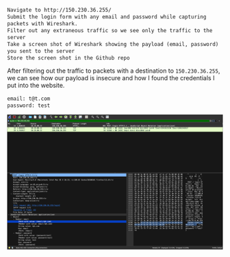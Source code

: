 <!-- space for the script -->

    Navigate to http://150.230.36.255/
    Submit the login form with any email and password while capturing packets with Wireshark.
    Filter out any extraneous traffic so we see only the traffic to the server
    Take a screen shot of Wireshark showing the payload (email, password) you sent to the server
    Store the screen shot in the Github repo

After filtering out the traffic to packets with a destination to `150.230.36.255`, we can see how our payload is insecure and how I found the credentials I put into the website.

    email: t@t.com
    password: test

![insecure web server with data](https://github.com/treblenaX/tcptools/blob/main/img/insecure.png)

